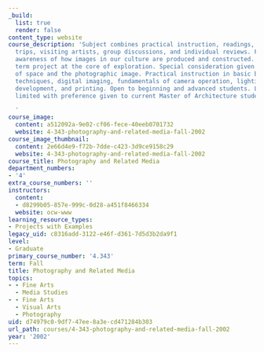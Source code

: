```yaml
---
_build:
  list: true
  render: false
content_type: website
course_description: 'Subject combines practical instruction, readings, lectures, field
  trips, visiting artists, group discussions, and individual reviews. Fosters a critical
  awareness of how images in our culture are produced and constructed. Student-initiated
  term project at the core of exploration. Special consideration given to the relationship
  of space and the photographic image. Practical instruction in basic black and white
  techniques, digital imaging, fundamentals of camera operation, lighting, film exposure,
  development, and printing. Open to beginning and advanced students. Lab fee. Enrollment
  limited with preference given to current Master of Architecture students.

  '
course_image:
  content: a512092a-9e02-cf06-fece-40eeb0701732
  website: 4-343-photography-and-related-media-fall-2002
course_image_thumbnail:
  content: 2e66d4e9-f72b-7dde-c423-3d9ce9158c29
  website: 4-343-photography-and-related-media-fall-2002
course_title: Photography and Related Media
department_numbers:
- '4'
extra_course_numbers: ''
instructors:
  content:
  - d8299b05-857e-999c-0d28-a451f8466334
  website: ocw-www
learning_resource_types:
- Projects with Examples
legacy_uid: c8316add-3122-e46f-d361-7d5d3b2da9f1
level:
- Graduate
primary_course_number: '4.343'
term: Fall
title: Photography and Related Media
topics:
- - Fine Arts
  - Media Studies
- - Fine Arts
  - Visual Arts
  - Photography
uid: d74979c0-9df7-47ee-8a3e-cd471284b303
url_path: courses/4-343-photography-and-related-media-fall-2002
year: '2002'
---
```

